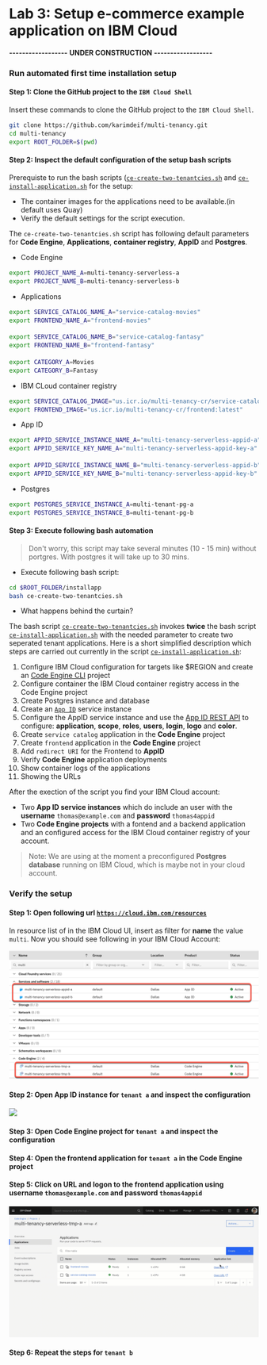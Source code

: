 # Lab 3: Setup e-commerce example application on IBM Cloud

**------------------**
**UNDER CONSTRUCTION**
**------------------**

### Run automated first time installation setup

#### Step 1: Clone the GitHub project to the `IBM Cloud Shell`

Insert these commands to clone the GitHub project to the `IBM Cloud Shell`.

```sh
git clone https://github.com/karimdeif/multi-tenancy.git
cd multi-tenancy
export ROOT_FOLDER=$(pwd)
```

#### Step 2: Inspect the default configuration of the setup bash scripts

Prerequiste to run the bash scripts ([`ce-create-two-tenantcies.sh`](https://github.com/karimdeif/multi-tenancy/blob/main/installapp/ce-create-two-tenantcies.sh) and [`ce-install-application.sh`](https://github.com/karimdeif/multi-tenancy/blob/main/installapp/ce-install-application.sh) for the setup:

* The container images for the applications need to be available.(in default uses Quay)
* Verify the default settings for the script execution.

The `ce-create-two-tenantcies.sh` script has following default parameters for **Code Engine**, **Applications**, **container registry**, **AppID** and **Postgres**.

*  Code Engine

```sh
export PROJECT_NAME_A=multi-tenancy-serverless-a
export PROJECT_NAME_B=multi-tenancy-serverless-b
```

* Applications

```sh
export SERVICE_CATALOG_NAME_A="service-catalog-movies"
export FRONTEND_NAME_A="frontend-movies"

export SERVICE_CATALOG_NAME_B="service-catalog-fantasy"
export FRONTEND_NAME_B="frontend-fantasy"

export CATEGORY_A=Movies
export CATEGORY_B=Fantasy
```

* IBM CLoud container registry

```sh
export SERVICE_CATALOG_IMAGE="us.icr.io/multi-tenancy-cr/service-catalog:latest"
export FRONTEND_IMAGE="us.icr.io/multi-tenancy-cr/frontend:latest"
```

* App ID

```sh
export APPID_SERVICE_INSTANCE_NAME_A="multi-tenancy-serverless-appid-a"
export APPID_SERVICE_KEY_NAME_A="multi-tenancy-serverless-appid-key-a"

export APPID_SERVICE_INSTANCE_NAME_B="multi-tenancy-serverless-appid-b"
export APPID_SERVICE_KEY_NAME_B="multi-tenancy-serverless-appid-key-b"
```

* Postgres

```sh
export POSTGRES_SERVICE_INSTANCE_A=multi-tenant-pg-a
export POSTGRES_SERVICE_INSTANCE_B=multi-tenant-pg-b
```

#### Step 3: Execute following bash automation

> Don't worry, this script may take several minutes (10 - 15 min) without portgres. With postgres it will take up to 30 mins.

* Execute following bash script:

```sh
cd $ROOT_FOLDER/installapp
bash ce-create-two-tenantcies.sh
```

* What happens behind the curtain?

The bash script [`ce-create-two-tenantcies.sh`](https://github.com/karimdeif/multi-tenancy/blob/main/installapp/ce-create-two-tenantcies.sh) invokes **twice** the bash script [`ce-install-application.sh`](https://github.com/karimdeif/multi-tenancy/blob/main/installapp/ce-install-application.sh) with the needed parameter to create two seperated tenant applications. Here is a short simplified description which steps are carried out currently in the script [`ce-install-application.sh`](https://github.com/karimdeif/multi-tenancy/blob/main/installapp/ce-install-application.sh):

 1. Configure IBM Cloud configuration for targets like $REGION and create an [Code Engine CLI](https://cloud.ibm.com/docs/codeengine?topic=codeengine-cli) project
 2. Configure container the IBM Cloud container registry access in the Code Engine project
 3. Create Postgres instance and database
 4. Create an [`App ID`](https://cloud.ibm.com/docs/appid) service instance
 5. Configure the AppID service instance and use the [App ID REST API](https://cloud.ibm.com/apidocs/app-id/management#introduction) to configure: **application**, **scope**, **roles**, **users**, **login**,  **logo** and **color**.
 6. Create `service catalog` application in the **Code Engine** project
 7. Create `frontend` application in the **Code Engine** project
 8. Add `redirect URI` for the Frontend to **AppID**
 9. Verify **Code Engine** application deployments
 10. Show container logs of the applications
 11. Showing the URLs

 After the exection of the script you find your IBM Cloud account:

 - Two **App ID service instances** which do include an user with the **username** `thomas@example.com` and **password** `thomas4appid`
 - Two **Code Engine projects** with a fontend and a backend application and an configured access for the IBM Cloud container registry of your account.

 > Note: We are using at the moment a preconfigured **Postgres database** running on IBM Cloud, which is maybe not in your cloud account.

### Verify the setup

#### Step 1: Open following url [`https://cloud.ibm.com/resources`](https://cloud.ibm.com/resources)

In resource list of in the IBM Cloud UI, insert as filter for **name** the value `multi`. Now you should see following in your IBM Cloud Account:

![](images/Mulit-Tenancy-automatic-creation-02.png)

#### Step 2: Open App ID instance for `tenant a` and inspect the configuration

![](images/Mulit-Tenancy-automatic-running-example-01.gif)

#### Step 3: Open Code Engine project for `tenant a` and inspect the configuration

#### Step 4: Open the frontend application for `tenant a` in the Code Engine project

#### Step 5: Click on URL and logon to the frontend application using **username** `thomas@example.com` and **password** `thomas4appid`

![](images/Mulit-Tenancy-automatic-running-example-02.gif)

#### Step 6: Repeat the steps for `tenant b`









